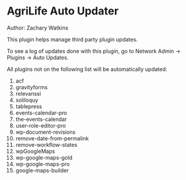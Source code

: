 # AgriLife Auto Updater
Author: Zachary Watkins

This plugin helps manage third party plugin updates.

To see a log of updates done with this plugin, go to Network Admin -> Plugins -> Auto Updates.

All plugins not on the following list will be automatically updated:

1. acf
2. gravityforms
3. relevanssi
4. soliloquy
5. tablepress
6. events-calendar-pro
7. the-events-calendar
8. user-role-editor-pro
9. wp-document-revisions
10. remove-date-from-permalink
11. remove-workflow-states
12. wpGoogleMaps
13. wp-google-maps-gold
14. wp-google-maps-pro
15. google-maps-builder

